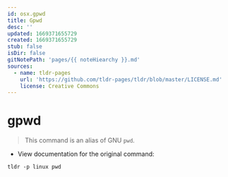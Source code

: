 ```yaml
---
id: osx.gpwd
title: Gpwd
desc: ''
updated: 1669371655729
created: 1669371655729
stub: false
isDir: false
gitNotePath: 'pages/{{ noteHiearchy }}.md'
sources:
  - name: tldr-pages
    url: 'https://github.com/tldr-pages/tldr/blob/master/LICENSE.md'
    license: Creative Commons
---
```

# gpwd

> This command is an alias of GNU `pwd`.

- View documentation for the original command:

`tldr -p linux pwd`

